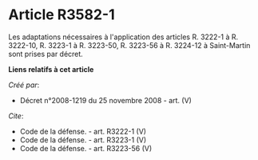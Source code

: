 # Article R3582-1

Les adaptations nécessaires à l'application des articles R. 3222-1 à R. 3222-10, 
R. 3223-1 à R. 3223-50, 
R. 3223-56 à R. 3224-12 à Saint-Martin sont prises par décret.

**Liens relatifs à cet article**

_Créé par_:

  - Décret n°2008-1219 du 25 novembre 2008 - art. (V)

_Cite_:

  - Code de la défense. - art. R3222-1 (V)
  - Code de la défense. - art. R3223-1 (V)
  - Code de la défense. - art. R3223-56 (V)
